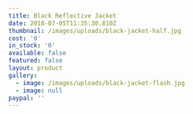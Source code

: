 ```yaml
---
title: Black Reflective Jacket
date: 2018-07-05T11:35:30.810Z
thumbnail: /images/uploads/black-jacket-half.jpg
cost: '0'
in_stock: '0'
available: false
featured: false
layout: product
gallery:
  - image: /images/uploads/black-jacket-flash.jpg
  - image: null
paypal: ''
---
```



